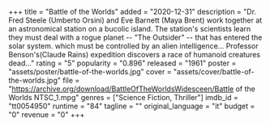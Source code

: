 +++
title = "Battle of the Worlds"
added = "2020-12-31"
description = "Dr. Fred Steele (Umberto Orsini) and Eve Barnett (Maya Brent) work together at an astronomical station on a bucolic island. The station's scientists learn they must deal with a rogue planet -- \"The Outsider\" -- that has entered the solar system. which must be controlled by an alien intelligence… Professor Benson's(Claude Rains) expedition discovers a race of humanoid creatures dead..."
rating = "5"
popularity = "0.896"
released = "1961"
poster = "assets/poster/battle-of-the-worlds.jpg"
cover = "assets/cover/battle-of-the-worlds.jpg"
file = "https://archive.org/download/BattleOfTheWorldsWidesceen/Battle of the Worlds NTSC_1.mpg"
genres = ["Science Fiction, Thriller"]
imdb_id = "tt0054950"
runtime = "84"
tagline = ""
original_language = "it"
budget = "0"
revenue = "0"
+++